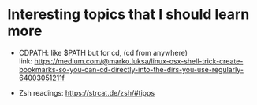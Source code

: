 # Interesting topics that I should learn more

- CDPATH: like $PATH but for cd, (cd from anywhere)  
  link: https://medium.com/@marko.luksa/linux-osx-shell-trick-create-bookmarks-so-you-can-cd-directly-into-the-dirs-you-use-regularly-64003051211f

- Zsh readings: https://strcat.de/zsh/#tipps
